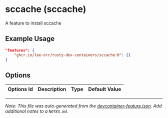 # sccache (sccache)

A feature to install sccache

## Example Usage

```json
"features": {
    "ghcr.io/lee-orr/rusty-dev-containers/sccache:0": {}
}
```

## Options

| Options Id | Description | Type | Default Value |
| ---------- | ----------- | ---- | ------------- |

---

_Note: This file was auto-generated from the [devcontainer-feature.json](https://github.com/lee-orr/rusty-dev-containers/blob/main/src/sccache/devcontainer-feature.json). Add additional notes to a `NOTES.md`._
